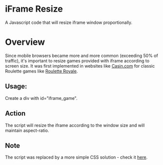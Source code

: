 # iFrame Resize
A Javascript code that will resize iframe window proportionally.

# Overview
Since mobile browsers became more and more common (exceeding 50% of traffic), it's important to resize games provided with iframe according to screen size.
It was first implemented in websites like <a href="http://www.casin.com/">Casin.com</a> for classic Roulette games like <a href="http://www.casin.com/roulette-royale.html">Roulette Royale</a>.

## Usage: 

Create a div with id="iframe_game".

## Action
The script will resize the iframe according to the window size and will maintain aspect-ratio.

## Note
The script was replaced by a more simple CSS solution - check it [here](https://github.com/RonGamer/responsive-embed). 





